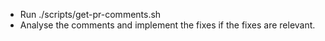 - Run ./scripts/get-pr-comments.sh
- Analyse the comments and implement the fixes if the fixes are relevant.
